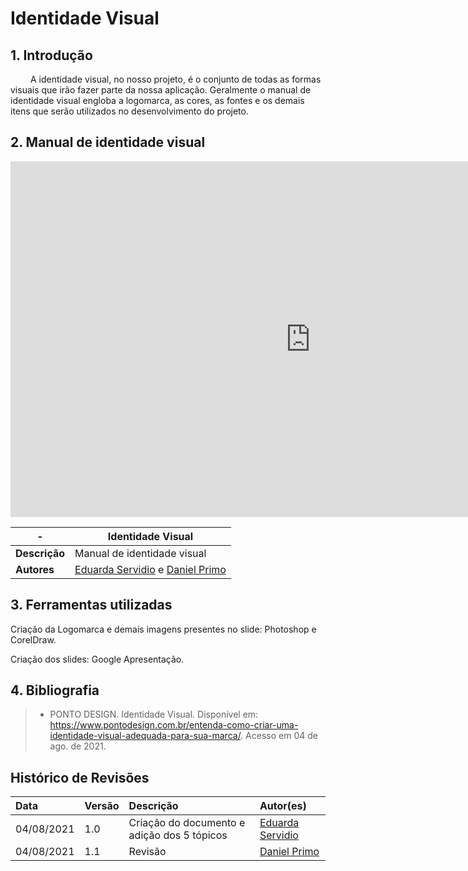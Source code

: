 # Identidade Visual

## 1. Introdução

&emsp;&emsp; A identidade visual, no nosso projeto, é o conjunto de todas as formas visuais que irão fazer parte da nossa aplicação. Geralmente o manual de identidade visual engloba a logomarca, as cores, as fontes e os demais itens que serão utilizados no desenvolvimento do projeto.
## 2. Manual de identidade visual

<iframe src="https://docs.google.com/presentation/d/1cqHehaKPVooiFK7OJ0o08Ob8CfAje1CwZLQSL7UhIYc/edit?usp=sharing" frameborder="0" width="960" height="569" allowfullscreen="true" mozallowfullscreen="true" webkitallowfullscreen="true"></iframe>

| **-** | **Identidade Visual**  |
|--|--|
|**Descrição**|  Manual de identidade visual | 
|**Autores**|      [Eduarda Servidio](https://github.com/ServideoEC) e [Daniel Primo](https://github.com/danieldagerom) |


## 3. Ferramentas utilizadas

Criação da Logomarca e demais imagens presentes no slide: Photoshop e CorelDraw.

Criação dos slides: Google Apresentação.

## 4. Bibliografia

> - PONTO DESIGN. Identidade Visual. Disponível em: <https://www.pontodesign.com.br/entenda-como-criar-uma-identidade-visual-adequada-para-sua-marca/>. Acesso em 04 de ago. de 2021.

## Histórico de Revisões

| Data       | Versão | Descrição            | Autor(es)                                        |
| :--------- | :----- | :------------------- | :----------------------------------------------- |
| 04/08/2021 | 1.0    | Criação do documento e adição dos 5 tópicos | [Eduarda Servidio](https://github.com/ServideoEC)     |
| 04/08/2021 | 1.1    | Revisão | [Daniel Primo](https://github.com/danieldagerom)     |